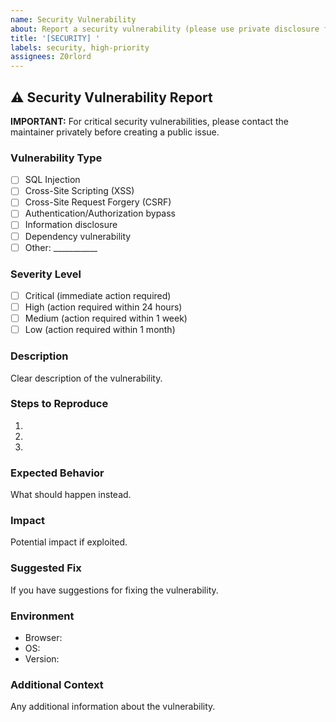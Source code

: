 ```yaml
---
name: Security Vulnerability
about: Report a security vulnerability (please use private disclosure for critical issues)
title: '[SECURITY] '
labels: security, high-priority
assignees: Z0rlord
---
```


## ⚠️ Security Vulnerability Report

**IMPORTANT:** For critical security vulnerabilities, please contact the maintainer privately before creating a public issue.

### Vulnerability Type
- [ ] SQL Injection
- [ ] Cross-Site Scripting (XSS)
- [ ] Cross-Site Request Forgery (CSRF)
- [ ] Authentication/Authorization bypass
- [ ] Information disclosure
- [ ] Dependency vulnerability
- [ ] Other: ___________

### Severity Level
- [ ] Critical (immediate action required)
- [ ] High (action required within 24 hours)
- [ ] Medium (action required within 1 week)
- [ ] Low (action required within 1 month)

### Description
Clear description of the vulnerability.

### Steps to Reproduce
1. 
2. 
3. 

### Expected Behavior
What should happen instead.

### Impact
Potential impact if exploited.

### Suggested Fix
If you have suggestions for fixing the vulnerability.

### Environment
- Browser: 
- OS: 
- Version: 

### Additional Context
Any additional information about the vulnerability.
